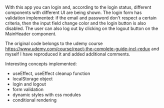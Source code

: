 With this app you can login and, according to the login status, different components with different UI are being shown.
The login form has validation implemented: if the email and password don't respect a certain criteria, then the input field change color and the login button is also disabled.
The user can also log out by clicking on the logout button on the MainHeader component.

The original code belongs to the udemy course https://www.udemy.com/course/react-the-complete-guide-incl-redux and myself I have reproduced it and added additional comments.

Interesting concepts implemented:

- useEffect, useEffect cleanup function
- localStorage object
- login and logout
- form validation
- dynamic styles with css modules
- conditional rendering
